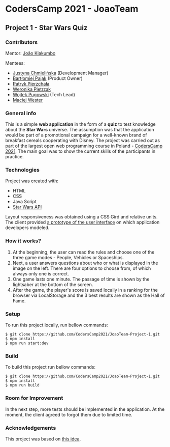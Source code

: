# CodersCamp 2021 - JoaoTeam
## Project 1 - Star Wars Quiz 

### Contributors 
Mentor: [João Kiakumbo](https://github.com/JK-Sebastiao)

Mentees:
* [Justyna Chmielińska](https://github.com/J-emi) (Development Manager)
* [Bartłomiej Pająk](https://github.com/spidero7) (Product Owner)
* [Patryk Pierzchała](https://github.com/itspatys)
* [Weronika Pietrzak](https://github.com/werpietrzak)
* [Wojtek Pugowski](https://github.com/WojtekPugowski) (Tech Lead)
* [Maciej Wester](https://github.com/WestMac)

### General info
This is a simple **web application** in the form of a **quiz** to test knowledge about the **Star Wars** universe. The assumption was that the application would be part of a promotional campaign for a well-known brand of breakfast cereals cooperating with Disney. The project was carried out as part of the largest open web programming course in Poland - [CodersCamp 2021](https://www.coderscamp.edu.pl/). The main goal was to show the current skills of the participants in practice.

### Technologies
Project was created with:
* HTML
* CSS
* Java Script 
* [Star Wars API](https://swapi.dev/)

Layout responsiveness was obtained using a CSS Gird and relative units. The client provided [a prototype of the user interface](https://www.figma.com/file/4HOOjnEYjb7W7xEh2Vb4lx/CodersCamp2020.Project.JavaScript.StarWarsQuiz?node-id=256%3A107) on which application developers modeled.

### How it works?
1. At the beginning, the user can read the rules and choose one of the three game modes - People, Vehicles or Spaceships. 
2. Next, a user answers questions about who or what is displayed in the image on the left. There are four options to choose from, of which always only one is correct.
3. One game lasts one minute. The passage of time is shown by the lightsaber at the bottom of the screen.
4. After the game, the player's score is saved locally in a ranking for the browser via LocalStorage and the 3 best results are shown as the Hall of Fame.

### Setup
To run this project locally, run bellow commands:
```
$ git clone https://github.com/CodersCamp2021/JoaoTeam-Project-1.git
$ npm install
$ npm run start:dev
```

### Build
To build this project run bellow commands:

```
$ git clone https://github.com/CodersCamp2021/JoaoTeam-Project-1.git
$ npm install
$ npm run build
```

### Room for Improvement
In the next step, more tests should be implemented in the application. At the moment, the client agreed to forgot them due to limited time.

### Acknowledgements
This project was based on [this idea](https://github.com/CodersCamp2020/CodersCamp2020.Project.JavaScript.StarWarsQuiz/blob/main/README.md).
